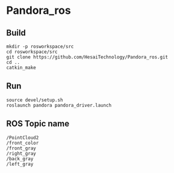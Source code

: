 # Pandora_ros

## Build
```
mkdir -p rosworkspace/src
cd rosworkspace/src
git clone https://github.com/HesaiTechnology/Pandora_ros.git
cd ..
catkin_make
```

## Run
```
source devel/setup.sh
roslaunch pandora pandora_driver.launch
```

## ROS Topic name
```
/PointCloud2
/front_color
/front_gray
/right_gray
/back_gray
/left_gray
```
